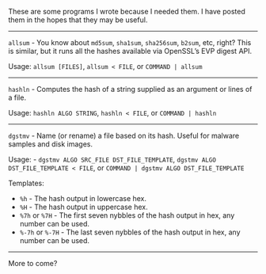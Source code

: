 These are some programs I wrote because I needed them. I have posted them in
the hopes that they may be useful.

---

`allsum` - You know about `md5sum`, `sha1sum`, `sha256sum`, `b2sum`, etc,
right? This is similar, but it runs all the hashes available via OpenSSL’s
EVP digest API.

Usage: `allsum [FILES]`, `allsum < FILE`, or `COMMAND | allsum`

---

`hashln` - Computes the hash of a string supplied as an argument or lines of
a file.

Usage: `hashln ALGO STRING`, `hashln < FILE`, or `COMMAND | hashln`

---

`dgstmv` - Name (or rename) a file based on its hash. Useful for malware
samples and disk images.

Usage: - `dgstmv ALGO SRC_FILE DST_FILE_TEMPLATE`, `dgstmv ALGO
DST_FILE_TEMPLATE < FILE`, or `COMMAND | dgstmv ALGO DST_FILE_TEMPLATE`

Templates:

* `%h` - The hash output in lowercase hex.
* `%H` - The hash output in uppercase hex.
* `%7h` or `%7H` - The first seven nybbles of the hash output in hex, any
  number can be used.
* `%-7h` or `%-7H` - The last seven nybbles of the hash output in hex, any
  number can be used.

---

More to come?
